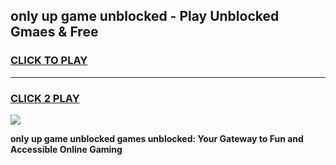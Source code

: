 
## only up game unblocked - Play Unblocked Gmaes & Free
<h3>
<a href="https://news.freeplayer.one?title=only_up_game_unblocked&ref=16F">CLICK TO PLAY</a></h3>
<hr>

<h3>
<a href="https://news.freeplayer.one?title=only_up_game_unblocked&ref=16F">CLICK 2 PLAY</a>
  
</h3>

<a href="https://news.freeplayer.one?title=only_up_game_unblocked&ref=16F/"><img src="https://clearcache.store/games.png"></a>


**only up game unblocked games unblocked: Your Gateway to Fun and Accessible Online Gaming**
